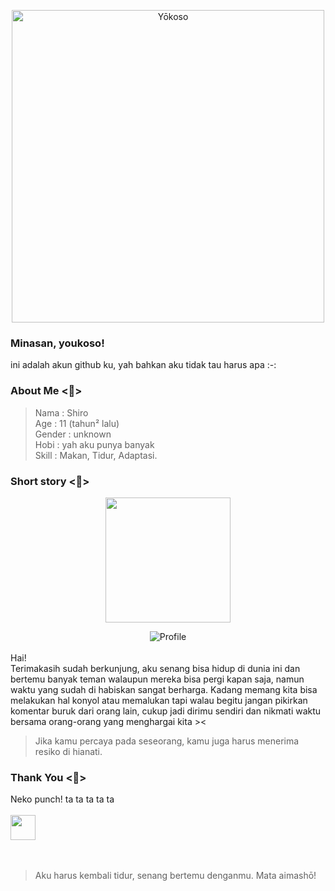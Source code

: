 
<p align="center">
  <img src="https://files.catbox.moe/q7ihpu.jpg" width="500px" alt="Yōkoso">
</p>

### Minasan, youkoso!
ini adalah akun github ku, yah bahkan aku tidak tau harus apa :-:

### About Me <🪻>
> Nama   : Shiro <br>
> Age    : 11 (tahun² lalu) <br>
> Gender : unknown <br>
> Hobi   : yah aku punya banyak <br>
> Skill  : Makan, Tidur, Adaptasi.

### Short story <🌿>


<p align="center">
  <img src="https://files.catbox.moe/szp6b6.jpg" width="200" 
</p>
  <div align="center">
  <img src="https://komarev.com/ghpvc/?username=shiro-nesu&color=green&style=plastic&label=Dilihat" alt="Profile">
</div>
<br> 
Hai! <br>
Terimakasih sudah berkunjung, aku senang bisa hidup di dunia ini dan bertemu banyak teman walaupun mereka bisa pergi kapan saja, namun waktu yang sudah di habiskan sangat berharga. Kadang memang kita bisa melakukan hal konyol atau memalukan tapi walau begitu jangan pikirkan komentar buruk dari orang lain, cukup jadi dirimu sendiri dan nikmati waktu bersama orang-orang yang menghargai kita ><
<br> 

> Jika kamu percaya pada seseorang, kamu juga harus menerima resiko di hianati.
### Thank You <🪷>
Neko punch! ta ta ta ta ta
<br><br>
<img src="https://user-images.githubusercontent.com/74038190/212284158-e840e285-664b-44d7-b79b-e264b5e54825.gif" height="40" />
<br><br><br>
> Aku harus kembali tidur, senang bertemu denganmu. Mata aimashō!
